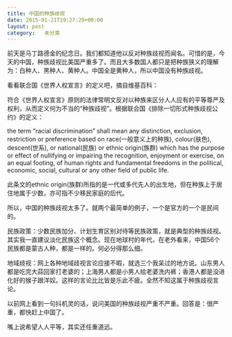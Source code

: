 ```yaml
---
title: 中国的种族歧视
date: 2015-01-21T19:27:29+00:00
layout: post
category:   未分类
---
```


前天是马丁路德金的纪念日。我们都知道他以反对种族歧视而闻名。可惜的是，今天的中国，种族歧视比美国严重多了。而且大多数国人都只是把种族狭义的理解为：白种人、黑种人、黄种人。中国全是黄种人，所以中国没有种族歧视。

看看联合国《世界人权宣言》的定义吧，摘自维基百科：

符合《世界人权宣言》原则的法律常明文反对以种族来区分人人应有的平等尊严及权利，从而定义何为不当的“种族歧视”。根据联合国《排除一切形式种族歧视公约》的定义：

the term &#8220;racial discrimination&#8221; shall mean any distinction, exclusion, restriction or preference based on race(一般意义上的种族), colour(肤色), descent(世系), or national(民族) or ethnic origin(族群) which has the purpose or effect of nullifying or impairing the recognition, enjoyment or exercise, on an equal footing, of human rights and fundamental freedoms in the political, economic, social, cultural or any other field of public life.

此条文的ethnic origin(族群)所指的是一代或多代先人的出生地，但在种族上于居住地属于少数，亦可指不少移民家庭的后代。

所以，中国的种族歧视太多了。就两个最简单的例子，一个是官方的一个是民间的。

民族政策：少数民族加分、计划生育区别对待等民族政策，就是典型的种族歧视。其实我一直建议淡化民族这个概念。现在地球村的年代，在老外看来，中国56个民族都是蒙古人种，都是一样的。何必分得那么细。

地域歧视：网上各种地域歧视言论应接不暇，就选三个我呆过的地方说。山东男人都是吃完大蒜回家打老婆的；上海男人都是小男人给老婆洗内裤；香港人都是没进化好的猴子跟洋奴。这样的言论比比皆是乐此不疲。全然不知这属于种族歧视言论。

以前网上看到一句抖机灵的话，说问美国的种族歧视严重不严重。回答是：很严重，都快赶上中国了。

嘴上说希望人人平等，其实还任重道远。
